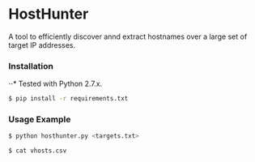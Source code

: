 HostHunter
======

A tool to efficiently discover annd extract hostnames over a large set of target IP addresses.


### Installation

⋅⋅* Tested with Python 2.7.x.

```bash
$ pip install -r requirements.txt
```


### Usage Example

```bash
$ python hosthunter.py <targets.txt>
```

```bash
$ cat vhosts.csv
```

